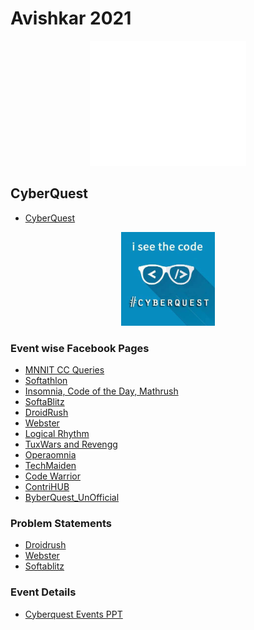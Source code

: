 # Avishkar 2021

<div align="center"><img src="avishkar_logo_21.png" height="200" width="250"/></div>

## CyberQuest
- [CyberQuest](https://www.facebook.com/cyberquest.avishkar/)

<div align="center"><img src="cyberlogo.jpg" height="150" width="150"/></div>

### Event wise Facebook Pages

- [MNNIT CC Queries](https://www.facebook.com/groups/ccqueries/)
- [Softathlon](https://www.facebook.com/cyberquest.avishkar)
- [Insomnia, Code of the Day, Mathrush](https://www.facebook.com/coderushmnnit)
- [SoftaBlitz](https://www.facebook.com/groups/softablitz/)
- [DroidRush](https://www.facebook.com/groups/droidrush)
- [Webster](https://www.facebook.com/groups/webster.avishkar)
- [Logical Rhythm](https://www.facebook.com/Logthm/)
- [TuxWars and Revengg](https://www.facebook.com/groups/tuxwarsmnnit/)
- [Operaomnia](https://www.facebook.com/operaomnia.cyberquest/)
- [TechMaiden](https://www.facebook.com/techmaiden.mnnit/)
- [Code Warrior](https://www.facebook.com/groups/mnnitcodewarriors/)
- [ContriHUB](https://www.facebook.com/groups/ContriHUB/)
- [ByberQuest_UnOfficial](https://www.facebook.com/byberquest/)

### Problem Statements

- [Droidrush](PS_Droidrush.pdf)
- [Webster](PS_Webster.pdf)
- [Softablitz](PS_Softablitz.pdf)

### Event Details

- [Cyberquest Events PPT](CyberQuest2k21PPT.pdf)